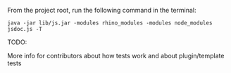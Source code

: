 From the project root, run the following command in the terminal:

    java -jar lib/js.jar -modules rhino_modules -modules node_modules jsdoc.js -T

TODO:

More info for contributors about how tests work and about plugin/template tests
